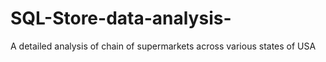 # SQL-Store-data-analysis-
A detailed analysis of chain of supermarkets across various states of USA
